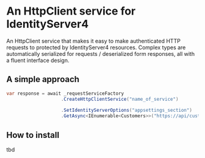# An HttpClient service for IdentityServer4

An HttpClient service that makes it easy to make authenticated HTTP requests to protected by IdentityServer4 resources. Complex types are automatically serialized for requests /  deserialized form responses, all with a fluent interface design.

## A simple approach
```csharp
var response = await _requestServiceFactory
                    .CreateHttpClientService("name_of_service")                 //Can also be .CreateHttpClientService(), 
                                                                                // but read more about HttpClient and socket exhaustion issues
                    .SetIdentityServerOptions("appsettings_section")            //Can also be typed with the Options patern
                    .GetAsync<IEnumerable<Customers>>("https://api/customers"); //Make the request, return as IEnumerable<Customers>
```					

## How to install
tbd
